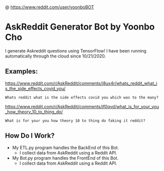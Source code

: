 @ https://www.reddit.com/user/yoonboBOT

# AskReddit Generator Bot by Yoonbo Cho
I generate Askreddit questions using TensorFlow! I have been running automatically through the cloud since 10/21/2020.

## Examples:
https://www.reddit.com/r/AskReddit/comments/j8ux4r/whats_reddit_what_is_the_side_effects_covid_you/
```
Whats reddit what is the side effects covid you which was to the many?
```
https://www.reddit.com/r/AskReddit/comments/jf0qvd/what_is_for_your_you_how_theory_10_to_thing_do/
```
What is for your you how theory 10 to thing do faking it reddit?
```

## How Do I Work?
<ul>
  <li>My ETL.py program handles the BackEnd of this Bot.
    <ul>
      <li>I collect data from AskReddit using a Reddit API. </li>
    </ul>
  </li>
  <li>My Bot.py program handles the FrontEnd of this Bot.
    <ul>
      <li>I collect data from AskReddit using a Reddit API. </li>
    </ul>
  </li>
</ul>
